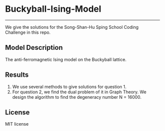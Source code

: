 # Buckyball-Ising-Model
---
We give the solutions for the Song-Shan-Hu Sping School Coding Challenge in this repo.

## Model Description

The anti-ferromagnetic Ising model on the Buckyball lattice.

## Results

1. We use several methods to give solutions for question 1.
2. For question 2, we find the dual problem of it in Graph Theory. We design the algorithm to find the degeneracy number N = 16000.



## License
MIT license

